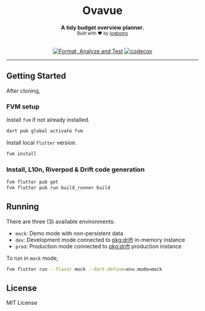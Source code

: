 <div align="center">
  <h1>Ovavue</h1>
  <strong>A tidy budget overview planner.</strong>
  <br />
  <sub>Built with ❤︎ by <a href="https://twitter.com/jogboms">jogboms</a></sub>
  <br /><br />

[![Format, Analyze and Test](https://github.com/jogboms/ovavue/actions/workflows/main.yml/badge.svg?branch=master)](https://github.com/jogboms/ovavue/actions/workflows/main.yml) [![codecov](https://codecov.io/gh/jogboms/ovavue/branch/master/graph/badge.svg)](https://codecov.io/gh/jogboms/ovavue)
</div>

---

## Getting Started

After cloning,

### FVM setup

Install `fvm` if not already installed.

```bash
dart pub global activate fvm
```

Install local `flutter` version.

```bash
fvm install
```

### Install, L10n, Riverpod & Drift code generation

```bash
fvm flutter pub get 
fvm flutter pub run build_runner build
```

## Running

There are three (3) available environments:

- `mock`: Demo mode with non-persistent data
- `dev`: Development mode connected to [pkg:drift](https://pub.dev/packages/drift) in-memory instance
- `prod`: Production mode connected to [pkg:drift](https://pub.dev/packages/drift) production instance

To run in `mock` mode,

```bash
fvm flutter run --flavor mock --dart-define=env.mode=mock
```

## License

MIT License
